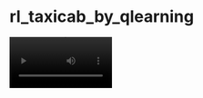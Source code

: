 # rl_taxicab_by_qlearning

<video src='[video2.mp4](https://user-images.githubusercontent.com/25299377/233772356-076e49bf-22ed-4961-a3b1-9bf80ffbf111.mp4)' width=180/>
https://user-images.githubusercontent.com/25299377/233772356-076e49bf-22ed-4961-a3b1-9bf80ffbf111.mp4

